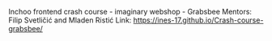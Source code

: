 Inchoo frontend crash course - imaginary webshop - Grabsbee
Mentors: Filip Svetličić and Mladen Ristić
Link: https://ines-17.github.io/Crash-course-grabsbee/ 
